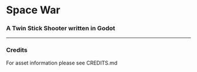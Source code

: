 # Space War
### A Twin Stick Shooter written in Godot

---

### Credits

For asset information please see CREDITS.md
